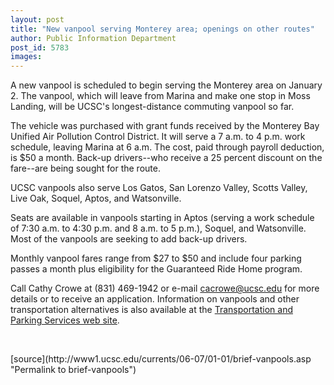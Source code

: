 ```yaml
---
layout: post
title: "New vanpool serving Monterey area; openings on other routes"
author: Public Information Department
post_id: 5783
images:
---
```


<a name="content" id="content"></a>
<p>
  A new vanpool is scheduled to begin serving the Monterey area on January 2. The vanpool, which will leave from Marina and make one stop in Moss Landing, will be UCSC's longest-distance commuting vanpool so far.
</p>
<p>
  The vehicle was purchased with grant funds received by the Monterey Bay Unified Air Pollution Control District. It will serve a 7 a.m. to 4 p.m. work schedule, leaving Marina at 6 a.m. The cost, paid through payroll deduction, is $50 a month. Back-up drivers--who receive a 25 percent discount on the fare--are being sought for the route.
</p>
<p>
  UCSC vanpools also serve Los Gatos, San Lorenzo Valley, Scotts Valley, Live Oak, Soquel, Aptos, and Watsonville.
</p>
<p>
  Seats are available in vanpools starting in Aptos (serving a work schedule of 7:30 a.m. to 4:30 p.m. and 8 a.m. to 5 p.m.), Soquel, and Watsonville. Most of the vanpools are seeking to add back-up drivers.
</p>
<p>
  Monthly vanpool fares range from $27 to $50 and include four parking passes a month plus eligibility for the Guaranteed Ride Home program.
</p>
<p>
  Call Cathy Crowe at (831) 469-1942 or e-mail <a href="mailto:cacrowe@ucsc.edu">cacrowe@ucsc.edu</a> for more details or to receive an application. Information on vanpools and other transportation alternatives is also available at the <a href="http://www2.ucsc.edu/taps/">Transportation and Parking Services web site</a>.
</p>
<p>
  <br>
</p>
[source](http://www1.ucsc.edu/currents/06-07/01-01/brief-vanpools.asp "Permalink to brief-vanpools")
